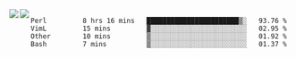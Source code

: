 <a href="https://github.com/anuraghazra/github-readme-stats">
  <img align="left" src="https://github-readme-stats.vercel.app/api?username=kfly8&count_private=true&show_icons=true&theme=calm" />
</a>
<a href="https://github.com/anuraghazra/github-readme-stats">
  <img align="left" src="https://github-readme-stats.vercel.app/api/top-langs/?username=kfly8&theme=calm&hide=HTML&exclude_repo=is3q-cr" />
</a>

<!--START_SECTION:waka-->
```text
Perl         8 hrs 16 mins   ███████████████████████▒░   93.76 % 
VimL         15 mins         ▓░░░░░░░░░░░░░░░░░░░░░░░░   02.95 % 
Other        10 mins         ▒░░░░░░░░░░░░░░░░░░░░░░░░   01.92 % 
Bash         7 mins          ▒░░░░░░░░░░░░░░░░░░░░░░░░   01.37 % 
```
<!--END_SECTION:waka-->
